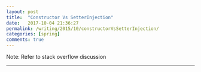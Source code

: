 ```yaml
---
layout: post
title:  "Constructor Vs SetterInjection"
date:   2017-10-04 21:36:27
permalink: /writing/2015/10/constructorVsSetterInjection/
categories: [spring]
comments: true
---
```


Note: Refer to stack overflow discussion

----------
